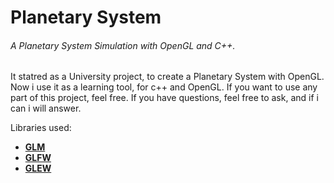 Planetary System
===============

###### A Planetary System Simulation with OpenGL and C++.

It statred as a University project, to create a Planetary System with OpenGL.
Now i use it as a learning tool, for c++ and OpenGL.
If you want to use any part of this project, feel free.
If you have questions, feel free to ask, and if i can i will answer.

Libraries used:
* [**GLM**](http://glm.g-truc.net/0.9.5/index.html)
* [**GLFW**](http://www.glfw.org/)
* [**GLEW**](http://glew.sourceforge.net/)
